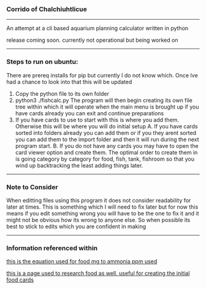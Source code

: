 ### Corrido of Chalchiuhtlicue
-----

An attempt at a cli based aquarium planning calculator written in python

release coming soon. currently not operational but being worked on

-----

### Steps to run on ubuntu:

There are prereq installs for pip but currently I do not know which. Once Ive had a chance to look into that this will be updated

  1. Copy the python file to its own folder
  2. python3 ./fishcalc.py
       The program will then begin creating its own file tree within which it will operate
       when the main menu is brought up if you have cards already you can exit and continue preparations
  3. If you have cards to use to start with this is where you add them. Otherwise this will be where you will do initial setup
    A. If you have cards sorted into folders already you can add them or if you they arent sorted you can add them to the import folder and then it will run during the next program start.
    B. If you do not have any cards you may have to open the card viewer option and create them. The optimal order to create them in is going category by category for food, fish, tank, fishroom so that you wind up backtracking the least adding things later.


-----

### Note to Consider
When editting files using this program it does not consider readability for later at times. This is something which I will need to fix later but for now this means if you edit something wrong you will have to be the one to fix it and it might not be obvious how its wrong to anyone else. So when possible its best to stick to edits which you are confident in making

_________________________________________________________________________
### Information referenced within

[this is the equation used for food mg to ammonia ppm used](https://www.sosofishy.com/post/how-to-calculate-how-much-your-feeding-produces)

[this is a page used to research food as well. useful for creating the initial food cards](https://aquariumscience.org/index.php/3-6-1-dry-fish-food-in-depth/)














